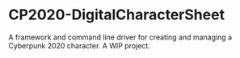# CP2020-DigitalCharacterSheet
A framework and command line driver for creating and managing a Cyberpunk 2020 character. A WIP project.
